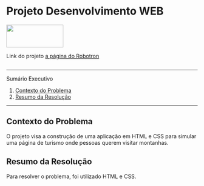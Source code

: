 # Projeto Desenvolvimento WEB

<div>
<img src="https://github.com/leonardod7/Robotron_JavaScript_Project/assets/107505958/11d62e7a-d984-461d-94fe-bb35d69fc14e" width='150px' height='60px'
</div>


<div>
  <p> Link do projeto
    <a href=""> a página do Robotron </a>
   </p>
</div>

<div>
  <img width="1612" alt="">
</div>





*******
Sumário Executivo
 1. [Contexto do Problema](#contextodoproblema)
 2. [Resumo da Resolução](#resumo)



*******


<div id='contextoproblema'/>

## Contexto do Problema

O projeto visa a construção de uma aplicação em HTML e CSS para simular uma página de turismo onde pessoas
querem visitar montanhas.


<div id='resumo'/>

## Resumo da Resolução

Para resolver o problema, foi utilizado HTML e CSS.
